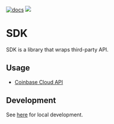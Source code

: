 [![docs](https://img.shields.io/static/v1?label=doc&message=reference&color=blue)](https://pkg.go.dev/github.com/alpine-hodler/sdk)
<a href="https://goreportcard.com/report/github.com/alpine-hodler/sdk"><img src="https://goreportcard.com/badge/github.com/alpine-hodler/sdk"></a>


# SDK

SDK is a library that wraps third-party API.

## Usage
- [Coinbase Cloud API](https://github.com/alpine-hodler/sdk/blob/main/pkg/coinbase/README.md)

## Development

See [here](https://github.com/alpine-hodler/sdk/blob/main/docs/development.md#development) for local development.
